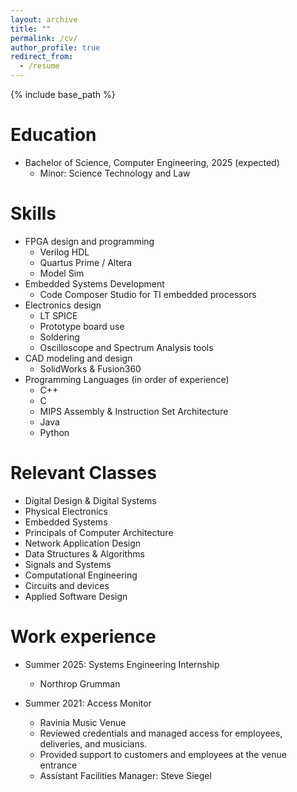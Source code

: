 ```yaml
---
layout: archive
title: ""
permalink: /cv/
author_profile: true
redirect_from:
  - /resume
---
```


{% include base_path %}

Education
======
* Bachelor of Science, Computer Engineering, 2025 (expected)
  * Minor: Science Technology and Law

Skills
======
* FPGA design and programming
  * Verilog HDL
  * Quartus Prime / Altera
  * Model Sim
* Embedded Systems Development
  * Code Composer Studio for TI embedded processors
* Electronics design
  * LT SPICE
  * Prototype board use
  * Soldering
  * Oscilloscope and Spectrum Analysis tools
* CAD modeling and design
  * SolidWorks & Fusion360
* Programming Languages (in order of experience)
  * C++
  * C
  * MIPS Assembly & Instruction Set Architecture
  * Java
  * Python

Relevant Classes
======
* Digital Design & Digital Systems 	
* Physical Electronics	
* Embedded Systems			
* Principals of Computer Architecture
* Network Application Design		
* Data Structures & Algorithms
* Signals and Systems 			
* Computational Engineering
* Circuits and devices
* Applied Software Design


Work experience
======
* Summer 2025: Systems Engineering Internship
  * Northrop Grumman

* Summer 2021: Access Monitor
  * Ravinia Music Venue
  * Reviewed credentials and managed access for employees, deliveries, and musicians.
  * Provided support to customers and employees at the venue entrance
  * Assistant Facilities Manager: Steve Siegel

